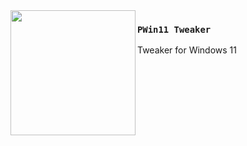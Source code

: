 <img src="./logo-black.png" align="left" width="200"/>

### `PWin11 Tweaker`

Tweaker for Windows 11

